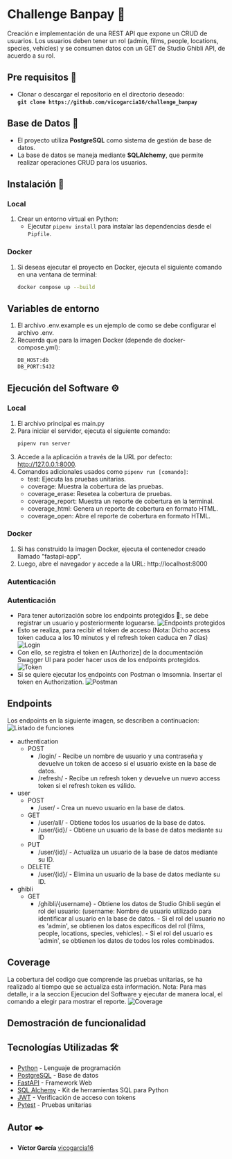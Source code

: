 # Challenge Banpay :bank:
Creación e implementación de una REST API que expone un CRUD de usuarios. Los usuarios deben tener un rol (admin, films, people, locations, 
species, vehicles) y se consumen datos con un GET de Studio Ghibli API, de acuerdo a su rol.

## Pre requisitos :pushpin:

* Clonar o descargar el repositorio en el directorio deseado:  
  **`git clone https://github.com/vicogarcia16/challenge_banpay`**

## Base de Datos :dvd:

* El proyecto utiliza **PostgreSQL** como sistema de gestión de base de datos.
* La base de datos se maneja mediante **SQLAlchemy**, que permite realizar operaciones CRUD para los usuarios.

## Instalación 🔧

### Local

1. Crear un entorno virtual en Python:
   * Ejecutar `pipenv install` para instalar las dependencias desde el `Pipfile`.

### Docker

1. Si deseas ejecutar el proyecto en Docker, ejecuta el siguiente comando en una ventana de terminal:
   ```bash
   docker compose up --build

## Variables de entorno
1. El archivo .env.example es un ejemplo de como se debe configurar el archivo .env.
2. Recuerda que para la imagen Docker (depende de docker-compose.yml): 
    ```bash
    DB_HOST:db
    DB_PORT:5432
## Ejecución del Software ⚙️
### Local
1. El archivo principal es main.py
2. Para iniciar el servidor, ejecuta el siguiente comando:
    ```bash 
    pipenv run server
3. Accede a la aplicación a través de la URL por defecto: http://127.0.0.1:8000.
4. Comandos adicionales usados como  `pipenv run [comando]`:
    * test: Ejecuta las pruebas unitarias.
    * coverage: Muestra la cobertura de las pruebas.
    * coverage_erase: Resetea la cobertura de pruebas.
    * coverage_report: Muestra un reporte de cobertura en la terminal.
    * coverage_html: Genera un reporte de cobertura en formato HTML.
    * coverage_open: Abre el reporte de cobertura en formato HTML.
### Docker
1. Si has construido la imagen Docker, ejecuta el contenedor creado llamado "fastapi-app".
2. Luego, abre el navegador y accede a la URL: http://localhost:8000
### Autenticación
### Autenticación
* Para tener autorización sobre los endpoints protegidos 🧷:, se debe registrar un usuario y posteriormente loguearse.
![Endpoints protegidos](https://github.com/vicogarcia16/challenge_banpay/blob/main/images/protegidos.jpeg)
* Esto se realiza, para recibir el token de acceso (Nota: Dicho access token caduca a los 10 minutos y el refresh token caduca en 7 días)
![Login](https://github.com/vicogarcia16/challenge_banpay/blob/main/images/auth.jpeg)
* Con ello, se registra el token en [Authorize] de la documentación Swagger UI para poder hacer usos de los endpoints protegidos.
![Token](https://github.com/vicogarcia16/challenge_banpay/blob/main/images/token.jpeg)
* Si se quiere ejecutar los endpoints con Postman o Imsomnia. Insertar el token en Authorization.
![Postman](https://github.com/vicogarcia16/challenge_banpay/blob/main/images/postman.JPG)

## Endpoints

Los endpoints en la siguiente imagen, se describen a continuacion:
![Listado de funciones](https://github.com/vicogarcia16/challenge_banpay/blob/main/images/endpoints.jpeg)
* authentication
   * POST
     * /login/ - Recibe un nombre de usuario y una contraseña y devuelve un token de acceso si el usuario existe en la base de datos.
     * /refresh/ - Recibe un refresh token y devuelve un nuevo access token si el refresh token es válido.
* user
  * POST
    * /user/ - Crea un nuevo usuario en la base de datos.
  * GET
    * /user/all/ - Obtiene todos los usuarios de la base de datos.
    * /user/{id}/ - Obtiene un usuario de la base de datos mediante su ID
  * PUT
    * /user/{id}/ - Actualiza un usuario de la base de datos mediante su ID.
  * DELETE
    * /user/{id}/ - Elimina un usuario de la base de datos mediante su ID.
* ghibli
  * GET
    * /ghibli/{username} - Obtiene los datos de Studio Ghibli según el rol del usuario:
                           (username: Nombre de usuario utilizado para identificar al usuario en la base de datos.
                            - Si el rol del usuario no es 'admin', se obtienen los datos específicos del rol (films, people, locations, species, vehicles).
                            - Si el rol del usuario es 'admin', se obtienen los datos de todos los roles combinados.

## Coverage

La cobertura del codigo que comprende las pruebas unitarias, se ha realizado al tiempo que se actualiza esta información. Nota: Para mas detalle, ir a la seccion Ejecucion del Software y ejecutar de manera local, el comando a elegir para mostrar el reporte.
![Coverage](https://github.com/vicogarcia16/challenge_banpay/blob/main/images/coverage.jpeg)

## Demostración de funcionalidad



## Tecnologías Utilizadas 🛠️
* [Python](https://www.python.org/) - Lenguaje de programación
* [PostgreSQL](https://www.postgresql.org/) - Base de datos
* [FastAPI](https://fastapi.tiangolo.com/) - Framework Web
* [SQL Alchemy](https://www.sqlalchemy.org/) - Kit de herramientas SQL para Python
* [JWT](https://jwt.io/) - Verificación de acceso con tokens
* [Pytest](https://docs.pytest.org/en/stable/) - Pruebas unitarias
## Autor ✒️
* **Víctor García** [vicogarcia16](https://github.com/vicogarcia16) 


